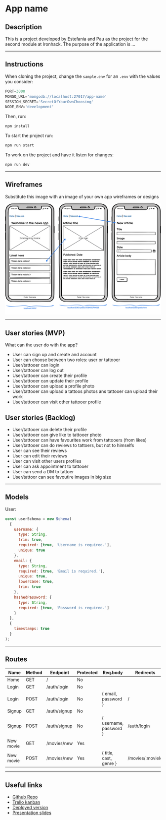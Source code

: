 # App name

## Description

This is a project developed by Estefania and Pau as the project for the second module at Ironhack. The purpose of the application is ...

---

## Instructions

When cloning the project, change the <code>sample.env</code> for an <code>.env</code> with the values you consider:
```js
PORT=3000
MONGO_URL='mongodb://localhost:27017/app-name'
SESSION_SECRET='SecretOfYourOwnChoosing'
NODE_ENV='development'
```
Then, run:
```bash
npm install
```
To start the project run:
```bash
npm run start
```

To work on the project and have it listen for changes:
```bash
npm run dev
```

---

## Wireframes
Substitute this image with an image of your own app wireframes or designs

![](docs/wireframes.png)

---

## User stories (MVP)

What can the user do with the app?
- User can sign up and create and account
- User can choose between two roles: user or tattooer
- User/tattooer can login
- User/tattooer can log out
- User/tattooer can create their profile
- User/tattooer can update their profile
- User/tattooer can upload a profile photo
- User/tattooer can upload a tattoos photos ans tattooer can upload their work
- User/tattooer can visit other tattooer profile

## User stories (Backlog)

- User/tattooer can delete their profile
- User/tattooer can give like to tattooer photo
- User/tattooer can have favourites work from tattooers (from likes)
- User/tattooer can do reviews to tattoers, but not to himselfs
- User can see their reviews
- User can edit their reviews
- User can visit other users profiles
- User can ask appointment to tattooer
- User can send a DM to tattoer
- User/tattoor can see favoutire images in big size


---

## Models

User:

```js
const userSchema = new Schema(
  {
    username: {
      type: String,
      trim: true,
      required: [true, 'Username is required.'],
      unique: true
    },
    email: {
      type: String,
      required: [true, 'Email is required.'],
      unique: true,
      lowercase: true,
      trim: true
    },
    hashedPassword: {
      type: String,
      required: [true, 'Password is required.']
    }
  },
  {
    timestamps: true
  }
);
```

---

## Routes

| Name  | Method | Endpoint    | Protected | Req.body            | Redirects |
|-------|--------|-------------|------|---------------------|-----------|
| Home  | GET   | /           | No   |                     |           |
| Login | GET    | /auth/login | No |                      |           |
| Login | POST | /auth/login   | No | { email, password }  | /         |
| Signup | GET    | /auth/signup | No |                      |           |
| Signup | POST | /auth/signup   | No | { username, password }  | /auth/login  |
| New movie  | GET    | /movies/new | Yes |                      |           |
| New movie | POST | /movies/new   | Yes | { title, cast, genre }  | /movies/:movieId   |

---

## Useful links

- [Github Repo]()
- [Trello kanban](https://trello.com/b/h4l8ecjZ/inked-in)
- [Deployed version]()
- [Presentation slides](https://www.slides.com)



